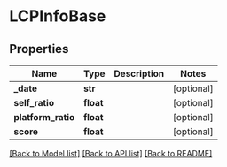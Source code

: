 # LCPInfoBase

## Properties
Name | Type | Description | Notes
------------ | ------------- | ------------- | -------------
**_date** | **str** |  | [optional] 
**self_ratio** | **float** |  | [optional] 
**platform_ratio** | **float** |  | [optional] 
**score** | **float** |  | [optional] 

[[Back to Model list]](../README.md#documentation-for-models) [[Back to API list]](../README.md#documentation-for-api-endpoints) [[Back to README]](../README.md)



